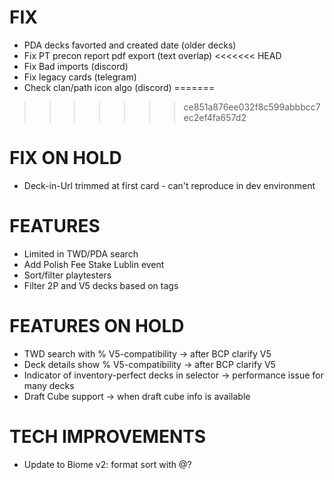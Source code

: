 # FIX
- PDA decks favorted and created date (older decks)
- Fix PT precon report pdf export (text overlap)
<<<<<<< HEAD
- Fix Bad imports (discord)
- Fix legacy cards (telegram)
- Check clan/path icon algo (discord)
=======
>>>>>>> ce851a876ee032f8c599abbbcc7ec2ef4fa657d2

# FIX ON HOLD
- Deck-in-Url trimmed at first card - can't reproduce in dev environment

# FEATURES
- Limited in TWD/PDA search
- Add Polish Fee Stake Lublin event
- Sort/filter playtesters
- Filter 2P and V5 decks based on tags

# FEATURES ON HOLD
- TWD search with % V5-compatibility -> after BCP clarify V5
- Deck details show % V5-compatibility -> after BCP clarify V5
- Indicator of inventory-perfect decks in selector -> performance issue for many decks
- Draft Cube support -> when draft cube info is available

# TECH IMPROVEMENTS
- Update to Biome v2: format sort with @?
